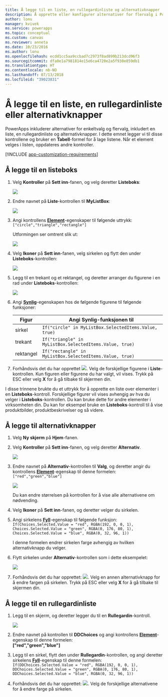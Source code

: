 ```yaml
---
title: Å legge til en liste, en rullegardinliste og alternativknapper | Microsoft Docs
description: Å opprette eller konfigurer alternativer for flervalg i PowerApps
author: lonu
manager: kvivek
ms.service: powerapps
ms.topic: conceptual
ms.custom: canvas
ms.reviewer: anneta
ms.date: 10/23/2016
ms.author: lonu
ms.openlocfilehash: ecdd1cc5aa9ccbad7c2973f8ad899b213dcd96f3
ms.sourcegitcommit: dfa0e1a7981814e15e6ca4720e2a5f930e859db1
ms.translationtype: HT
ms.contentlocale: nb-NO
ms.lasthandoff: 07/13/2018
ms.locfileid: "39023831"
---
```

# <a name="add-a-list-box-a-drop-down-list-or-radio-buttons"></a>Å legge til en liste, en rullegardinliste eller alternativknapper
PowerApps inkluderer alternativer for enkeltvalg og flervalg, inkludert en liste, en rullegardinliste og alternativknapper. I dette emnet legger vi til disse kontrollene og bruker en **Tabell**-formel for å lage listene. Når et element velges i listen, oppdateres andre kontroller.

[!INCLUDE [app-customization-requirements](../../includes/app-customization-requirements.md)]

## <a name="add-a-list-box"></a>Å legge til en listeboks
1. Velg **Kontroller** på **Sett inn**-fanen, og velg deretter **Listeboks**:  

    ![][2]  

2. Endre navnet på **Liste**-kontrollen til **MyListBox**:  

    ![][3]

3. Angi kontrollens **[Element](controls/properties-core.md)**-egenskaper til følgende uttrykk:  
   ```["circle","triangle","rectangle"]```  <br/>

    Utformingen ser omtrent slik ut:

    ![][4]

4. Velg **Ikoner** på **Sett inn**-fanen, velg sirkelen og flytt den under **Listeboks**-kontrollen:

    ![][5]  

5. Legg til en trekant og et rektangel, og deretter arranger du figurene i en rad under **Listeboks**-kontrollen:

    ![][6]  

6. Angi **[Synlig](controls/properties-core.md)**-egenskapen hos de følgende figurene til følgende funksjoner:  

   | Figur | Angi Synlig-funksjonen til |
   | --- | --- |
   | sirkel |```If("circle" in MyListBox.SelectedItems.Value, true)``` |
   | trekant |```If("triangle" in MyListBox.SelectedItems.Value, true)``` |
   | rektangel |```If("rectangle" in MyListBox.SelectedItems.Value, true)``` |

7. Forhåndsvis det du har opprettet ![][1]. Velg de forskjellige figurene i **Liste**-kontrollen. Kun figuren eller figurene du har valgt, vil vises. Trykk på ESC eller velg **X** for å gå tilbake til skjermen din.

I disse trinnene brukte du et uttrykk for å opprette en liste over elementer i en **Listeboks**-kontroll. Forskjellige figurer vil vises avhengig av hva du velger i **Listeboks**-kontrollen. Du kan bruke dette for andre elementer i virksomheten din. Du kan for eksempel bruke en **Listeboks**-kontroll til å vise produktbilder, produktbeskrivelser og så videre.

## <a name="add-radio-buttons"></a>Å legge til alternativknapper
1. Velg **Ny skjerm** på **Hjem**-fanen.

2. Velg **Kontroller** på **Sett inn**-fanen, og velg deretter **Alternativ**.

    ![][10]  

3. Endre navnet på **Alternativ**-kontrollen til **Valg**, og deretter angir du kontrollens **[Element](controls/properties-core.md)**-egenskap til denne formelen:  
   ```["red","green","blue"]```  <br/>

    ![][12]  

    Du kan endre størrelsen på kontrollen for å vise alle alternativene om nødvending.

4. Velg **Ikoner** på **Sett inn**-fanen, og deretter velger du sirkelen.

5. Angi sirkelens **[Fyll](controls/properties-color-border.md)**-egenskap til følgende funksjon:  
   ```If(Choices.Selected.Value = "red", RGBA(192, 0, 0, 1), Choices.Selected.Value = "green", RGBA(0, 176, 80, 1), Choices.Selected.Value = "blue", RGBA(0, 32, 96, 1))```  

    I denne formelen endrer sirkelen farge avhengig av hvilken alternativknapp du velger.

6. Flytt sirkelen under **Alternativ**-kontrollen som i dette eksempelet:

    ![][14]  

7. Forhåndsvis det du har opprettet: ![][1]. Velg en annen alternativknapp for å endre fargen på sirkelen. Trykk på ESC eller velg **X** for å gå tilbake til skjermen din.

## <a name="add-a-drop-down-list"></a>Å legge til en rullegardinliste
1. Legg til en skjerm, og deretter legger du til en **Rullegardin**-kontroll.

    ![][15]  

2. Endre navnet på kontrollen til **DDChoices** og angi kontrollens **[Element](controls/properties-core.md)**-egenskap til denne formelen:<br>
   **["red","green","blue"]**

3. Legg til en sirkel, flytt den under **Rullegardin**-kontrollen, og angi deretter sirkelens **[Fyll](controls/properties-color-border.md)**-egenskap til denne formelen:  
   ```If(DDChoices.Selected.Value = "red", RGBA(192, 0, 0, 1), DDChoices.Selected.Value = "green", RGBA(0, 176, 80, 1), DDChoices.Selected.Value = "blue", RGBA(0, 32, 96, 1))```

4. Forhåndsvis det du har opprettet: ![][1]. Velg de forskjellige alternativene for å endre farge på sirkelen.

[1]: ./media/add-list-box-drop-down-list-radio-button/preview.png
[2]: ./media/add-list-box-drop-down-list-radio-button/listbox.png
[3]: ./media/add-list-box-drop-down-list-radio-button/renamelistbox.png
[4]: ./media/add-list-box-drop-down-list-radio-button/itemslistbox.png
[5]: ./media/add-list-box-drop-down-list-radio-button/circle.png
[6]: ./media/add-list-box-drop-down-list-radio-button/allshapes.png
[10]: ./media/add-list-box-drop-down-list-radio-button/radiobutton.png
[12]: ./media/add-list-box-drop-down-list-radio-button/itemsradio.png
[14]: ./media/add-list-box-drop-down-list-radio-button/radiocircle.png
[15]: ./media/add-list-box-drop-down-list-radio-button/dropdown.png
